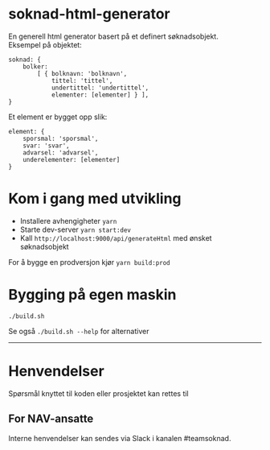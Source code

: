 soknad-html-generator
====================

En generell html generator basert på et definert søknadsobjekt.<br/>Eksempel på objektet:

```
soknad: {
    bolker:
        [ { bolknavn: 'bolknavn',
            tittel: 'tittel',
            undertittel: 'undertittel',
            elementer: [elementer] } ],
}
```

Et element er bygget opp slik:
```
element: {
    sporsmal: 'sporsmal',
    svar: 'svar',
    advarsel: 'advarsel',
    underelementer: [elementer]
}
```

# Kom i gang med utvikling

* Installere avhengigheter `yarn`
* Starte dev-server `yarn start:dev`
* Kall `http://localhost:9000/api/generateHtml` med ønsket søknadsobjekt

For å bygge en prodversjon kjør `yarn build:prod`

# Bygging på egen maskin

`./build.sh` 

Se også `./build.sh --help` for alternativer 

---

# Henvendelser

Spørsmål knyttet til koden eller prosjektet kan rettes til <epost>

## For NAV-ansatte

Interne henvendelser kan sendes via Slack i kanalen #teamsoknad.
